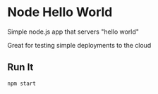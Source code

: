 # Node Hello World

Simple node.js app that servers "hello world" 

Great for testing simple deployments to the cloud

## Run It

`npm start`

